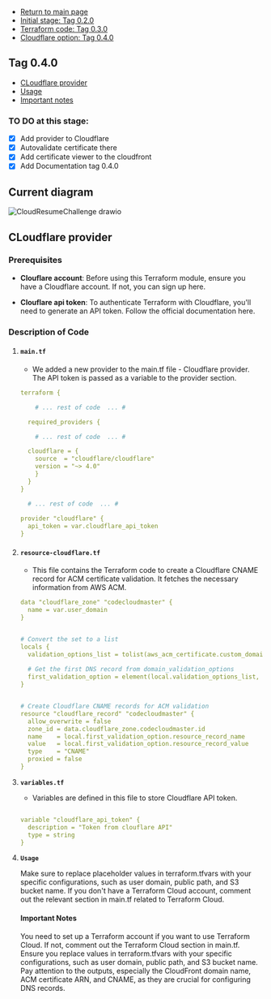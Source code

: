 - [Return to main page](../README.md)
- [Initial stage: Tag 0.2.0](./initial_stage_tag_0.2.0.md)
- [Terraform code: Tag 0.3.0](./terraform_code_tag_0.3.0.md) 
- [Cloudflare option: Tag 0.4.0](./cloudflare_tag_0.4.0.md)

## Tag 0.4.0

- [CLoudflare provider](#)
- [Usage](#usage)
- [Important notes](#important-notes)

### TO DO at this stage:
- [x] Add provider to Cloudflare
- [x] Autovalidate certificate there
- [x] Add certificate viewer to the cloudfront
- [x] Add Documentation tag 0.4.0

## Current diagram
![CloudResumeChallenge drawio](https://github.com/codecloudmaster/cloudResumeChallengeAWS/assets/88540356/8ba4b61b-9f6d-47a1-b981-f4969eabab38)

## CLoudflare provider
### Prerequisites
- **Clouflare account**: Before using this Terraform module, ensure you have a Cloudflare account. If not, you can sign up here.

- **Clouflare api token**: To authenticate Terraform with Cloudflare, you'll need to generate an API token. Follow the official documentation here.

### Description of Code

1. #### `main.tf` 
   - We added a new provider to the main.tf file - Cloudflare provider. The API token is passed as a variable to the provider section.
    ```yaml
    terraform {

        # ... rest of code  ... #

      required_providers {  

        # ... rest of code  ... #
   
      cloudflare = {
        source  = "cloudflare/cloudflare"
        version = "~> 4.0"
        }
      }
    }

      # ... rest of code  ... #
     
    provider "cloudflare" {
      api_token = var.cloudflare_api_token
    }

    ```

2. #### `resource-cloudflare.tf`
    - This file contains the Terraform code to create a Cloudflare CNAME record for ACM certificate validation. It fetches the necessary information from AWS ACM.
    ```yml
    data "cloudflare_zone" "codecloudmaster" {
      name = var.user_domain
    }
    
    
    # Convert the set to a list
    locals {
      validation_options_list = tolist(aws_acm_certificate.custom_domain_cert.domain_validation_options)
      
      # Get the first DNS record from domain_validation_options
      first_validation_option = element(local.validation_options_list, 0)
    }
    
    
    # Create Cloudflare CNAME records for ACM validation
    resource "cloudflare_record" "codecloudmaster" { 
      allow_overwrite = false
      zone_id = data.cloudflare_zone.codecloudmaster.id
      name    = local.first_validation_option.resource_record_name
      value   = local.first_validation_option.resource_record_value
      type    = "CNAME"
      proxied = false
    }
    ```

3. **`variables.tf`**
    - Variables are defined in this file to store Cloudflare API token.

    ```yaml
    
    variable "cloudflare_api_token" {
      description = "Token from clouflare API"
      type = string
    }
    ```
4. **`Usage`**

    Make sure to replace placeholder values in terraform.tfvars with your specific configurations, such as user domain, public path, and S3 bucket name.
    If you don't have a Terraform Cloud account, comment out the relevant section in main.tf related to Terraform Cloud.

    #### Important Notes

    You need to set up a Terraform account if you want to use Terraform Cloud. If not, comment out the Terraform Cloud section in main.tf.
    Ensure you replace values in terraform.tfvars with your specific configurations, such as user domain, public path, and S3 bucket name.
    Pay attention to the outputs, especially the CloudFront domain name, ACM certificate ARN, and CNAME, as they are crucial for configuring DNS records.





